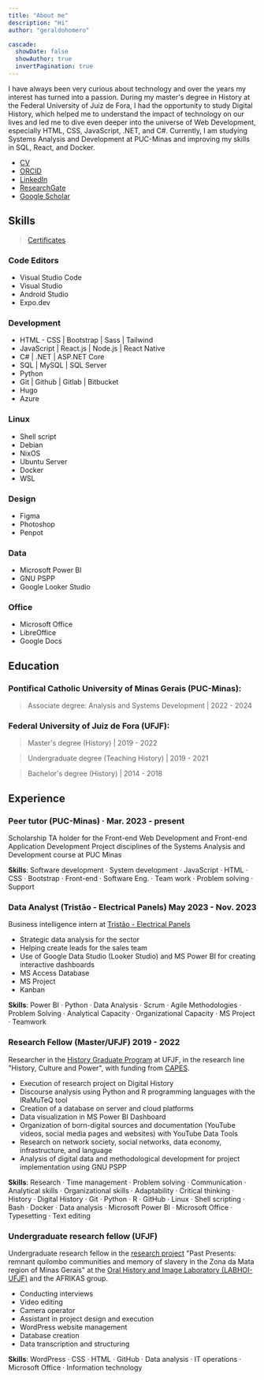 ```yaml
---
title: "About me"
description: "Hi"
author: "geraldohomero"

cascade:
  showDate: false
  showAuthor: true
  invertPagination: true
---
```





I have always been very curious about technology and over the years my interest has turned into a passion. During my master's degree in History at the Federal University of Juiz de Fora, I had the opportunity to study Digital History, which helped me to understand the impact of technology on our lives and led me to dive even deeper into the universe of Web Development, especially HTML, CSS, JavaScript, .NET, and C#. Currently, I am studying Systems Analysis and Development at PUC-Minas and improving my skills in SQL, React, and Docker.


- [CV](http://lattes.cnpq.br/9924558848538635)
- [ORCID](https://orcid.org/0000-0001-6686-7182)
- [LinkedIn](https://linkedin.com/in/geraldohomero/?locale=en_US)
- [ResearchGate](https://www.researchgate.net/profile/Geraldo-Couto-Neto)
- [Google Scholar](https://scholar.google.com/citations?hl=pt-BR&user=QcUrmPYAAAAJ)

## Skills 

> [Certificates](../certificates/)

 ### **Code Editors**

  - Visual Studio Code 
  - Visual Studio
  - Android Studio 
  - Expo.dev

### **Development**
  - HTML - CSS | Bootstrap | Sass | Tailwind 
  - JavaScript | React.js | Node.js | React Native 
  - C# | .NET | ASP.NET Core 
  - SQL | MySQL | SQL Server 
  - Python 
  - Git | Github | Gitlab | Bitbucket 
  - Hugo    
  - Azure 
### **Linux**
  - Shell script 
  - Debian 
  - NixOS 
  - Ubuntu Server 
  - Docker 
  - WSL 
### **Design**
  - Figma 
  - Photoshop 
  - Penpot 
### **Data**
  - Microsoft Power BI 
  - GNU PSPP
  - Google Looker Studio 
### **Office**
  - Microsoft Office 
  - LibreOffice 
  - Google Docs 

## Education

### **Pontifical Catholic University of Minas Gerais (PUC-Minas):**
>Associate degree: Analysis and Systems Development | 2022 - 2024
### **Federal University of Juiz de Fora (UFJF):**
>Master's degree (History) | 2019 - 2022

>Undergraduate degree (Teaching History) | 2019 - 2021

>Bachelor's degree (History) | 2014 - 2018

## Experience

### **Peer tutor (PUC-Minas)** · Mar. 2023 - present

Scholarship TA holder for the Front-end Web Development and Front-end Application Development Project disciplines of the Systems Analysis and Development course at PUC Minas

**Skills**: Software development · System development · JavaScript · HTML · CSS · Bootstrap · Front-end · Software Eng. · Team work · Problem solving · Support

### **Data Analyst (Tristão - Electrical Panels)** May 2023 - Nov. 2023

Business intelligence intern at [Tristão - Electrical Panels](https://tristao.ind.br)

- Strategic data analysis for the sector
- Helping create leads for the sales team
- Use of Google Data Studio (Looker Studio) and MS Power BI for creating interactive dashboards
- MS Access Database
- MS Project
- Kanban

**Skills**: Power BI · Python · Data Analysis · Scrum · Agile Methodologies · Problem Solving · Analytical Capacity · Organizational Capacity · MS Project · Teamwork

### **Research Fellow (Master/UFJF)** 2019 - 2022

Researcher in the [History Graduate Program](https://www2.ufjf.br/ppghistoria/) at UFJF, in the research line "History, Culture and Power", with funding from [CAPES](https://www.gov.br/capes/).

- Execution of research project on Digital History
- Discourse analysis using Python and R programming languages with the IRaMuTeQ tool
- Creation of a database on server and cloud platforms
- Data visualization in MS Power BI Dashboard
- Organization of born-digital sources and documentation (YouTube videos, social media pages and websites) with YouTube Data Tools
- Research on network society, social networks, data economy, infrastructure, and language
- Analysis of digital data and methodological development for project implementation using GNU PSPP


**Skills**: Research · Time management · Problem solving · Communication · Analytical skills · Organizational skills · Adaptability · Critical thinking · History · Digital History · Git · Python · R · GitHub · Linux · Shell scripting · Bash · Docker · Data analysis · Microsoft Power BI · Microsoft Office · Typesetting · Text editing

### **Undergraduate research fellow (UFJF)**

Undergraduate research fellow in the [research project](https://www.ufjf.br/labhoi/juiz-de-fora-cidade-negra-centro-de-referencia-sobre-a-memoria-negra-em-juiz-de-fora/indice-acervo-juiz-de-fora-cidade-negra/) "Past Presents: remnant quilombo communities and memory of slavery in the Zona da Mata region of Minas Gerais" at the [Oral History and Image Laboratory (LABHOI-UFJF)](https://www.ufjf.br/labhoi/) and the AFRIKAS group.

- Conducting interviews
- Video editing
- Camera operator
- Assistant in project design and execution
- WordPress website management
- Database creation
- Data transcription and structuring

**Skills**: WordPress · CSS · HTML · GitHub · Data analysis · IT operations · Microsoft Office · Information technology
